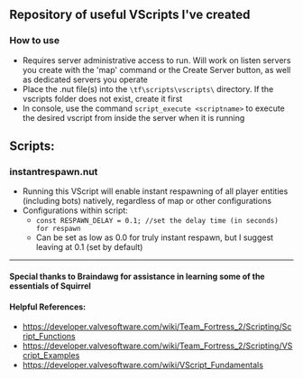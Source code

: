 ## Repository of useful VScripts I've created

### How to use
- Requires server administrative access to run. Will work on listen servers you create with the 'map' command or the Create Server button, as well as dedicated servers you operate
- Place the .nut file(s) into the `\tf\scripts\vscripts\` directory. If the vscripts folder does not exist, create it first
- In console, use the command `script_execute <scriptname>` to execute the desired vscript from inside the server when it is running

## Scripts:
### instantrespawn.nut
- Running this VScript will enable instant respawning of all player entities (including bots) natively, regardless of map or other configurations
- Configurations within script:
  - `const RESPAWN_DELAY = 0.1; //set the delay time (in seconds) for respawn`
  - Can be set as low as 0.0 for truly instant respawn, but I suggest leaving at 0.1 (set by default)

___

#### Special thanks to Braindawg for assistance in learning some of the essentials of Squirrel

#### Helpful References: 
- https://developer.valvesoftware.com/wiki/Team_Fortress_2/Scripting/Script_Functions
- https://developer.valvesoftware.com/wiki/Team_Fortress_2/Scripting/VScript_Examples
- https://developer.valvesoftware.com/wiki/VScript_Fundamentals
